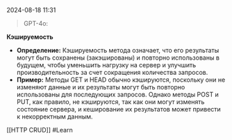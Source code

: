  2024-08-18 11:31


>GPT-4o:

**Кэшируемость**

- **Определение:** Кэшируемость метода означает, что его результаты могут быть сохранены (закэшированы) и повторно использованы в будущем, чтобы уменьшить нагрузку на сервер и улучшить производительность за счет сокращения количества запросов.
- **Пример:** Методы GET и HEAD обычно кэшируются, поскольку они не изменяют данные и их результаты могут быть повторно использованы для последующих запросов. Однако методы POST и PUT, как правило, не кэшируются, так как они могут изменять состояние сервера, и кеширование их результатов может привести к некорректным данным.

[[HTTP CRUD]]
#Learn